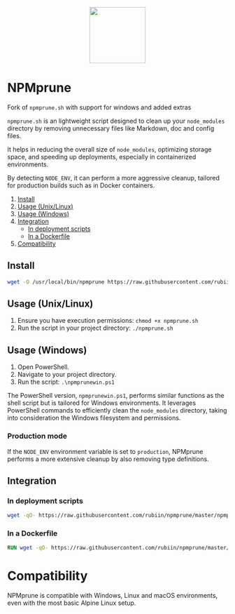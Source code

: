 <p align="center"><img src="https://i.imgur.com/kyxhcwg.png" width="128" height="128"></p>

# NPMprune

Fork of `npmprune.sh` with support for windows and added extras

`npmprune.sh` is an lightweight script designed to clean up your `node_modules` directory by removing unnecessary files like Markdown, doc and config files.

It helps in reducing the overall size of `node_modules`, optimizing storage space, and speeding up deployments, especially in containerized environments.

By detecting `NODE_ENV`, it can perform a more aggressive cleanup, tailored for production builds such as in Docker containers.

1. [Install](#install)
2. [Usage (Unix/Linux)](#usage-linux)
3. [Usage (Windows)](#usage-windows)
4. [Integration](#integration)
   - [In deployment scripts](#in-deployment-scripts)
   - [In a Dockerfile](#in-a-dockerfile)
5. [Compatibility](#compatibility)

## Install

```sh
wget -O /usr/local/bin/npmprune https://raw.githubusercontent.com/rubiin/npmprune/master/npmprune.sh
```

## Usage (Unix/Linux)

1. Ensure you have execution permissions: `chmod +x npmprune.sh`
2. Run the script in your project directory: `./npmprune.sh`

## Usage (Windows)

1. Open PowerShell.
2. Navigate to your project directory.
3. Run the script: `.\npmprunewin.ps1`

The PowerShell version, `npmprunewin.ps1`, performs similar functions as the shell script but is tailored for Windows environments. It leverages PowerShell commands to efficiently clean the `node_modules` directory, taking into consideration the Windows filesystem and permissions.

### Production mode

If the `NODE_ENV` environment variable is set to `production`, NPMprune performs a more extensive cleanup by also removing type definitions.

## Integration

### In deployment scripts

```sh
wget -qO- https://raw.githubusercontent.com/rubiin/npmprune/master/npmprune.sh | sh
```

### In a Dockerfile

```dockerfile
RUN wget -qO- https://raw.githubusercontent.com/rubiin/npmprune/master/npmprune.sh | sh
```

# Compatibility

NPMprune is compatible with Windows, Linux and macOS environments, even with the most basic Alpine Linux setup.
